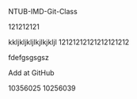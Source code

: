 NTUB-IMD-Git-Class

121212121


kkljkljkljlkjlkjkljl
12121212121212121212

fdefgsgsgsz

Add at GitHub

10356025
10256039